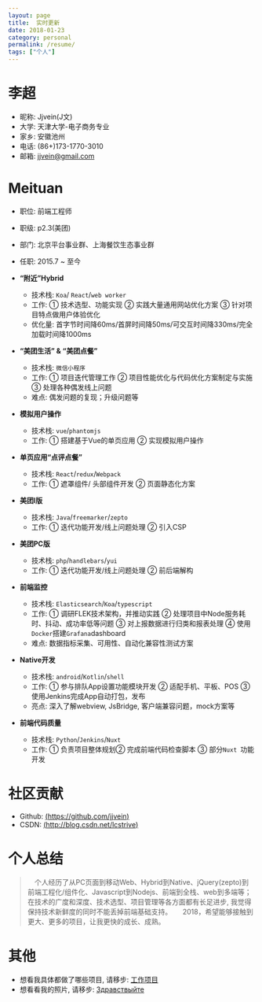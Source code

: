 ```yaml
---
layout: page
title:  实时更新
date: 2018-01-23
category: personal
permalink: /resume/
tags: ["个人"]
---
```


# 李超

- 昵称: Jjvein(J文)
- 大学: 天津大学-电子商务专业
- 家乡: 安徽池州
- 电话: (86+)173-1770-3010
- 邮箱: [jjvein@gmail.com](mailto:jjvein@gmail.com)

# Meituan
- 职位: 前端工程师
- 职级: p2.3(美团)
- 部门: 北京平台事业群、上海餐饮生态事业群
- 任职: 2015.7 ~ 至今

- **“附近”Hybrid**
    - 技术栈: `Koa`/ `React`/`web worker`
    - 工作: ① 技术选型、功能实现 ② 实践大量通用网站优化方案  ③  针对项目特点做用户体验优化
    - 优化量: 首字节时间降60ms/首屏时间降50ms/可交互时间降330ms/完全加载时间降1000ms
- **“美团生活” & “美团点餐”**
    - 技术栈: `微信小程序`
    - 工作: ① 项目迭代管理工作 ②  项目性能优化与代码优化方案制定与实施  ③ 处理各种偶发线上问题
    - 难点: 偶发问题的复现；升级问题等
- **模拟用户操作**
    - 技术栈: `vue`/`phantomjs`
    - 工作: ①  搭建基于Vue的单页应用 ②  实现模拟用户操作
- **单页应用“点评点餐”**
    - 技术栈: `React`/`redux`/`Webpack`
    - 工作: ① 遮罩组件/ 头部组件开发 ②  页面静态化方案
- **美团I版**
    - 技术栈: `Java`/`freemarker`/`zepto`
    - 工作:  ① 迭代功能开发/线上问题处理 ②  引入CSP
- **美团PC版**
    - 技术栈: `php`/`handlebars`/`yui`
    - 工作:  ① 迭代功能开发/线上问题处理 ②  前后端解构
- **前端监控**
    - 技术栈: `Elasticsearch`/`Koa`/`typescript`
    - 工作: ① 调研FLEK技术架构，并推动实践 ②  处理项目中Node服务耗时、抖动、成功率低等问题 ③  对上报数据进行归类和报表处理 ④ 使用`Docker`搭建`Grafana`dashboard
    - 难点: 数据指标采集、可用性、自动化兼容性测试方案
- **Native开发**
    - 技术栈: `android`/`Kotlin`/`shell`
    - 工作: ① 参与排队App设置功能模块开发  ② 适配手机、平板、POS ③     使用Jenkins完成App自动打包，发布
    - 亮点: 深入了解webview, JsBridge, 客户端兼容问题，mock方案等
- **前端代码质量**
    - 技术栈: `Python`/`Jenkins`/`Nuxt`
    - 工作: ①  负责项目整体规划②  完成前端代码检查脚本  ③  部分`Nuxt `功能开发
# 社区贡献
* Github: [(https://github.com/jjvein)](https://github.com/jjvein)
* CSDN: [(http://blog.csdn.net/lcstrive)](http://blog.csdn.net/lcstrive?ref=toolbar)

# 个人总结

> &emsp;个人经历了从PC页面到移动Web、Hybrid到Native、jQuery(zepto)到前端工程化/组件化、Javascript到Nodejs、前端到全栈、web到多端等；在技术的广度和深度、技术选型、项目管理等各方面都有长足进步, 我觉得保持技术新鲜度的同时不能丢掉前端基础支持。
&emsp; 2018，希望能够接触到更大、更多的项目，让我更快的成长、成熟。

# 其他
- 想看我具体都做了哪些项目, 请移步: [工作项目](/personal-experience/)
- 想看看我的照片, 请移步: [Здравствыйте](/portrait/)







